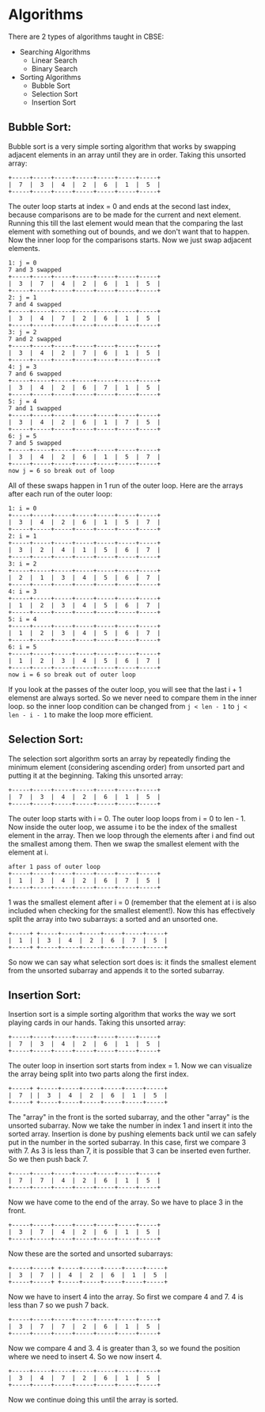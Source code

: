 # Algorithms

There are 2 types of algorithms taught in CBSE:

* Searching Algorithms
  * Linear Search
  * Binary Search
* Sorting Algorithms
  * Bubble Sort
  * Selection Sort
  * Insertion Sort

## Bubble Sort:
Bubble sort is a very simple sorting algorithm that works by swapping adjacent elements in an array until they are in order.
Taking this unsorted array:
```
+-----+-----+-----+-----+-----+-----+-----+
|  7  |  3  |  4  |  2  |  6  |  1  |  5  |
+-----+-----+-----+-----+-----+-----+-----+
```
The outer loop starts at index = 0 and ends at the second last index, because comparisons are to be made for the current and next element. Running this till the last element would mean that the comparing the last element with something out of bounds, and we don't want that to happen.
Now the inner loop for the comparisons starts. Now we just swap adjacent elements.

```
1: j = 0
7 and 3 swapped
+-----+-----+-----+-----+-----+-----+-----+
|  3  |  7  |  4  |  2  |  6  |  1  |  5  |
+-----+-----+-----+-----+-----+-----+-----+
2: j = 1
7 and 4 swapped
+-----+-----+-----+-----+-----+-----+-----+
|  3  |  4  |  7  |  2  |  6  |  1  |  5  |
+-----+-----+-----+-----+-----+-----+-----+
3: j = 2
7 and 2 swapped
+-----+-----+-----+-----+-----+-----+-----+
|  3  |  4  |  2  |  7  |  6  |  1  |  5  |
+-----+-----+-----+-----+-----+-----+-----+
4: j = 3
7 and 6 swapped
+-----+-----+-----+-----+-----+-----+-----+
|  3  |  4  |  2  |  6  |  7  |  1  |  5  |
+-----+-----+-----+-----+-----+-----+-----+
5: j = 4
7 and 1 swapped
+-----+-----+-----+-----+-----+-----+-----+
|  3  |  4  |  2  |  6  |  1  |  7  |  5  |
+-----+-----+-----+-----+-----+-----+-----+
6: j = 5
7 and 5 swapped
+-----+-----+-----+-----+-----+-----+-----+
|  3  |  4  |  2  |  6  |  1  |  5  |  7  |
+-----+-----+-----+-----+-----+-----+-----+
now j = 6 so break out of loop
```
All of these swaps happen in 1 run of the outer loop.
Here are the arrays after each run of the outer loop:
```
1: i = 0
+-----+-----+-----+-----+-----+-----+-----+
|  3  |  4  |  2  |  6  |  1  |  5  |  7  |
+-----+-----+-----+-----+-----+-----+-----+
2: i = 1
+-----+-----+-----+-----+-----+-----+-----+
|  3  |  2  |  4  |  1  |  5  |  6  |  7  |
+-----+-----+-----+-----+-----+-----+-----+
3: i = 2
+-----+-----+-----+-----+-----+-----+-----+
|  2  |  1  |  3  |  4  |  5  |  6  |  7  |
+-----+-----+-----+-----+-----+-----+-----+
4: i = 3
+-----+-----+-----+-----+-----+-----+-----+
|  1  |  2  |  3  |  4  |  5  |  6  |  7  |
+-----+-----+-----+-----+-----+-----+-----+
5: i = 4
+-----+-----+-----+-----+-----+-----+-----+
|  1  |  2  |  3  |  4  |  5  |  6  |  7  |
+-----+-----+-----+-----+-----+-----+-----+
6: i = 5
+-----+-----+-----+-----+-----+-----+-----+
|  1  |  2  |  3  |  4  |  5  |  6  |  7  |
+-----+-----+-----+-----+-----+-----+-----+
now i = 6 so break out of outer loop
```

If you look at the passes of the outer loop, you will see that the last i + 1 elemenst are always sorted. So we never need to compare them in the inner loop.
so the inner loop condition can be changed from `j < len - 1` to `j < len - i - 1` to make the loop more efficient.

## Selection Sort:
The selection sort algorithm sorts an array by repeatedly finding the minimum element (considering ascending order) from unsorted part and putting it at the beginning.
Taking this unsorted array:
```
+-----+-----+-----+-----+-----+-----+-----+
|  7  |  3  |  4  |  2  |  6  |  1  |  5  |
+-----+-----+-----+-----+-----+-----+-----+
```
The outer loop starts with i = 0. The outer loop loops from i = 0 to len - 1. Now inside the outer loop, we assume i to be the index of the smallest element in the array. Then we loop through the elements after i and find out the smallest among them. Then we swap the smallest element with the element at i.
```
after 1 pass of outer loop
+-----+-----+-----+-----+-----+-----+-----+
|  1  |  3  |  4  |  2  |  6  |  7  |  5  |
+-----+-----+-----+-----+-----+-----+-----+
```
1 was the smallest element after i = 0 (remember that the element at i is also included when checking for the smallest element!). Now this has effectively split the array into two subarrays: a sorted and an unsorted one.
```
+-----+ +-----+-----+-----+-----+-----+-----+
|  1  | |  3  |  4  |  2  |  6  |  7  |  5  |
+-----+ +-----+-----+-----+-----+-----+-----+
```
So now we can say what selection sort does is: it finds the smallest element from the unsorted subarray and appends it to the sorted subarray.


## Insertion Sort:
Insertion sort is a simple sorting algorithm that works the way we sort playing cards in our hands.
Taking this unsorted array:
```
+-----+-----+-----+-----+-----+-----+-----+
|  7  |  3  |  4  |  2  |  6  |  1  |  5  |
+-----+-----+-----+-----+-----+-----+-----+
```

The outer loop in insertion sort starts from index = 1. Now we can visualize the array being split into two parts along the first index.

```
+-----+ +-----+-----+-----+-----+-----+-----+
|  7  | |  3  |  4  |  2  |  6  |  1  |  5  |
+-----+ +-----+-----+-----+-----+-----+-----+
```

The "array" in the front is the sorted subarray, and the other "array" is the unsorted subarray. Now we take the number in index 1 and insert it into the sorted array. Insertion is done by pushing elements back until we can safely put in the number in the sorted subarray.
In this case, first we compare 3 with 7. As 3 is less than 7, it is possible that 3 can be inserted even further. So we then push back 7.
```
+-----+-----+-----+-----+-----+-----+-----+
|  7  |  7  |  4  |  2  |  6  |  1  |  5  |
+-----+-----+-----+-----+-----+-----+-----+
```
Now we have come to the end of the array. So we have to place 3 in the front.
```
+-----+-----+-----+-----+-----+-----+-----+
|  3  |  7  |  4  |  2  |  6  |  1  |  5  |
+-----+-----+-----+-----+-----+-----+-----+
```
Now these are the sorted and unsorted subarrays:
```
+-----+-----+ +-----+-----+-----+-----+-----+
|  3  |  7  | |  4  |  2  |  6  |  1  |  5  |
+-----+-----+ +-----+-----+-----+-----+-----+
```
Now we have to insert 4 into the array.
So first we compare 4 and 7. 4 is less than 7 so we push 7 back.
```
+-----+-----+-----+-----+-----+-----+-----+
|  3  |  7  |  7  |  2  |  6  |  1  |  5  |
+-----+-----+-----+-----+-----+-----+-----+
```
Now we compare 4 and 3. 4 is greater than 3, so we found the position where we need to insert 4. So we now insert 4.
```
+-----+-----+-----+-----+-----+-----+-----+
|  3  |  4  |  7  |  2  |  6  |  1  |  5  |
+-----+-----+-----+-----+-----+-----+-----+
```
Now we continue doing this until the array is sorted.
